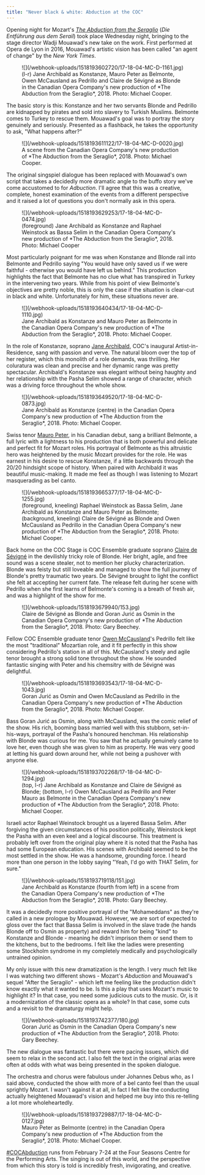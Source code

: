 ```yaml
---
title: "Never black & white: Abduction at the COC"
---
```


Opening night for Mozart's [*The Abduction from the Seraglio*](https://www.coc.ca/productions/13570) (*Die Entführung aus dem Serail*) took place Wednesday night, bringing to the stage director Wadji Mouawad's new take on the work. First performed at Opera de Lyon in 2016, Mouawad's artistic vision has been called "an agent of change" by the *New York Times*. 

<figure data-type="image">
![](/webhook-uploads/1518193602720/17-18-04-MC-D-1161.jpg)
<figcaption>(l-r) Jane Archibald as Konstanze, Mauro Peter as Belmonte, Owen McCausland as Pedrillo and Claire de Sévigné as Blonde in the Canadian Opera Company's new production of *The Abduction from the Seraglio*, 2018. Photo: Michael Cooper.</figcaption>
</figure>

The basic story is this: Konstanze and her two servants Blonde and Pedrillo are kidnapped by pirates and sold into slavery to Turkish Muslims. Belmonte comes to Turkey to rescue them. Mouawad's goal was to portray the story genuinely and seriously. Presented as a flashback, he takes the opportunity to ask, "What happens after?" 

<figure data-type="image">
![](/webhook-uploads/1518193611122/17-18-04-MC-D-0020.jpg)
<figcaption>A scene from the Canadian Opera Company's new production of *The Abduction from the Seraglio*, 2018. Photo: Michael Cooper.</figcaption>
</figure>

The original singspiel dialogue has been replaced with Mouawad's own script that takes a decidedly more dramatic angle to the buffo story we've come accustomed to for *Adbuction*. I'll agree that this was a creative, complete, honest examination of the events from a different perspective and it raised a lot of questions you don't normally ask in this opera.  

<figure data-type="image">
![](/webhook-uploads/1518193629253/17-18-04-MC-D-0474.jpg)
<figcaption>(foreground) Jane Archibald as Konstanze and Raphael Weinstock as Bassa Selim in the Canadian Opera Company's new production of *The Abduction from the Seraglio*, 2018. Photo: Michael Cooper</figcaption>
</figure>

Most particularly poignant for me was when Konstanze and Blonde rail into Belmonte and Pedrillo saying "You would have only saved us if we were faithful - otherwise you would have left us behind." This production highlights the fact that Belmonte has no clue what has transpired in Turkey in the intervening two years. While from his point of view Belmonte's objectives are pretty noble, this is only the case if the situation is clear-cut in black and white. Unfortunately for him, these situations never are. 

<figure data-type="image">
![](/webhook-uploads/1518193640434/17-18-04-MC-D-1110.jpg)
<figcaption>Jane Archibald as Konstanze and Mauro Peter as Belmonte in the Canadian Opera Company's new production of *The Abduction from the Seraglio*, 2018. Photo: Michael Cooper.</figcaption>
</figure>

In the role of Konstanze, soprano [Jane Archibald](/scene/people/jane-archibald/), COC's inaugural Artist-in-Residence, sang with passion and verve. The natural bloom over the top of her register, which this monolith of a role demands, was thrilling. Her coluratura was clean and precise and her dynamic range was pretty spectacular. Archibald's Konstanze was elegant without being haughty and her relationship with the Pasha Selim showed a range of character, which was a driving force throughout the whole show. 

<figure data-type="image">
![](/webhook-uploads/1518193649520/17-18-04-MC-D-0873.jpg)
<figcaption>Jane Archibald as Konstanze (centre) in the Canadian Opera Company's new production of *The Abduction from the Seraglio*, 2018. Photo: Michael Cooper.</figcaption>
</figure>

Swiss tenor [Mauro Peter](/scene/people/mauro-peter/), in his Canadian debut, sang a brilliant Belmonte, a full lyric with a lightness to his production that is both powerful and delicate and perfect fit for Mozart roles. His portrayal of Belmonte as this altruistic hero was heightened by the music Mozart provides for the role. He was earnest in his desire to rescue Konstanze, if a little backwards through the 20/20 hindsight scope of history. When paired with Archibald it was beautiful music-making. It made me feel as though I was listening to Mozart masquerading as bel canto. 

<figure data-type="image">
![](/webhook-uploads/1518193665377/17-18-04-MC-D-1255.jpg)
<figcaption>(foreground, kneeling) Raphael Weinstock as Bassa Selim, Jane Archibald as Konstanze and Mauro Peter as Belmonte; (background, kneeling) Claire de Sévigné as Blonde and Owen McCausland as Pedrillo in the Canadian Opera Company's new production of *The Abduction from the Seraglio*, 2018. Photo: Michael Cooper.</figcaption>
</figure>

Back home on the COC Stage is COC Ensemble graduate soprano [Claire de Sévigné](/scene/people/claire-de-sevigne/) in the devilishly tricky role of Blonde. Her bright, agile, and free sound was a scene stealer, not to mention her plucky characterization. Blonde was feisty but still loveable and managed to show the full journey of Blonde's pretty traumatic two years. De Sévigné brought to light the conflict she felt at accepting her current fate. The release felt during her scene with Pedrillo when she first learns of Belmonte's coming is a breath of fresh air, and was a highlight of the show for me. 

<figure data-type="image">
![](/webhook-uploads/1518193679940/153.jpg)
<figcaption>Claire de Sévigné as Blonde and Goran Jurić as Osmin in the Canadian Opera Company's new production of *The Abduction from the Seraglio*, 2018. Photo: Gary Beechey.</figcaption>
</figure>

Fellow COC Ensemble graduate tenor [Owen McCausland](/scene/people/owen-mccausland/)'s Pedrillo felt like the most "traditional" Mozartian role, and it fit perfectly in this show considering Pedrillo's station in all of this. McCausland's steely and agile tenor brought a strong solid tone throughout the show. He sounded fantastic singing with Peter and his chemsitry with de Sévigné was delightful.

<figure data-type="image">
![](/webhook-uploads/1518193693543/17-18-04-MC-D-1043.jpg)
<figcaption>Goran Jurić as Osmin and Owen McCausland as Pedrillo in the Canadian Opera Company's new production of *The Abduction from the Seraglio*, 2018. Photo: Michael Cooper.</figcaption>
</figure> 

Bass Goran Jurić as Osmin, along with McCausland, was the comic relief of the show. His rich, booming bass married well with this stubborn, set-in-his-ways, portrayal of the Pasha's honoured henchman. His relationship with Blonde was curious for me. You saw that he actually genuinely came to love her, even though she was given to him as property. He was very good at letting his guard down around her, while not being a pushover with anyone else. 

<figure data-type="image">
![](/webhook-uploads/1518193702268/17-18-04-MC-D-1294.jpg)
<figcaption>(top, l-r) Jane Archibald as Konstanze and Claire de Sévigné as Blonde; (bottom, l-r) Owen McCausland as Pedrillo and Peter Mauro as Belmonte in the Canadian Opera Company's new production of *The Abduction from the Seraglio*, 2018. Photo: Michael Cooper.</figcaption>
</figure>

Israeli actor Raphael Weinstock brought us a layered Bassa Selim. After forgiving the given circumstances of his position politically, Weinstock kept the Pasha with an even keel and a logical discourse. This treatment is probably left over from the original play where it is noted that the Pasha has had some European education. His scenes with Archibald seemed to be the most settled in the show. He was a handsome, grounding force. I heard more than one person in the lobby saying "Yeah, I'd go with THAT Selim, for sure."

<figure data-type="image">
![](/webhook-uploads/1518193719118/151.jpg)
<figcaption>Jane Archibald as Konstanze (fourth from left) in a scene from the Canadian Opera Company's new production of *The Abduction from the Seraglio*, 2018. Photo: Gary Beechey.</figcaption>
</figure>

It was a decidedly more positive portrayal of the "Mohameddans" as they're called in a new prologue by Mouawad. However, we are sort of expected to gloss over the fact that Bassa Selim is involved in the slave trade (he hands Blonde off to Osmin as property) and reward him for being "kind" to Konstanze and Blonde  - meaning he didn't imprison them or send them to the kitchens, but to the bedrooms. I felt like the ladies were presenting some Stockholm syndrome in my completely medically and psychologically untrained opinion. 

My only issue with this new dramatization is the length. I very much felt like I was watching two different shows - Mozart's *Abduction* and Mouawad's sequel "After the Seragilo" - which left me feeling like the production didn't know exactly what it wanted to be. Is this a play that uses Mozart's music to highlight it? In that case, you need some judicious cuts to the music. Or, is it a modernization of the classic opera as a whole? In that case, some cuts and a revisit to the dramaturgy might help. 

<figure data-type="image">
![](/webhook-uploads/1518193742377/180.jpg)
<figcaption>Goran Jurić as Osmin in the Canadian Opera Company's new production of *The Abduction from the Seraglio*, 2018. Photo: Gary Beechey.</figcaption>
</figure>

The new dialogue was fantastic but there were pacing issues, which did seem to relax in the second act. I also felt the text in the original arias were often at odds with what was being presented in the spoken dialogue. 

The orchestra and chorus were fabulous under Johannes Debus who, as I said above, conducted the show with more of a bel canto feel than the usual sprightly Mozart. I wasn't against it at all, in fact I felt like the conducting actually heightened Mouawad's vision and helped me buy into this re-telling a lot more wholeheartedly. 

<figure data-type="image">
![](/webhook-uploads/1518193729887/17-18-04-MC-D-0127.jpg)
<figcaption>Mauro Peter as Belmonte (centre) in the Canadian Opera Company's new production of *The Abduction from the Seraglio*, 2018. Photo: Michael Cooper.</figcaption>
</figure>

[\#COCAbduction](https://www.coc.ca/productions/13570) runs from February 7-24 at the Four Seasons Centre for the Performing Arts. The singing is out of this world, and the perspective from which this story is told is incredibly fresh, invigorating, and creative. 

